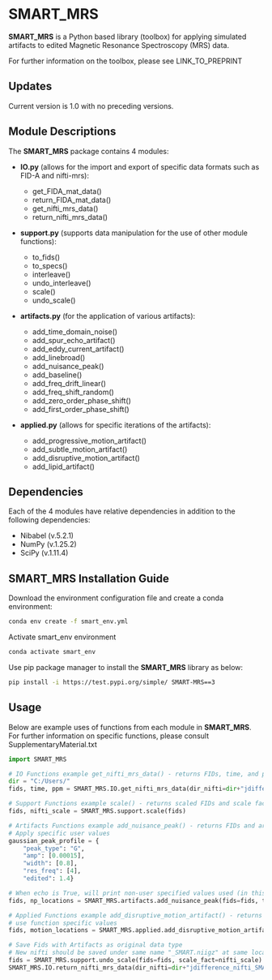# SMART_MRS
**SMART_MRS** is a Python based library (toolbox) for applying 
simulated artifacts to edited Magnetic Resonance Spectroscopy (MRS) data.

For further information on the toolbox, please see LINK_TO_PREPRINT


## Updates
Current version is 1.0 with no preceding versions.


## Module Descriptions
The **SMART_MRS** package contains 4 modules:
* **IO.py** (allows for the import and export of specific data formats such as FID-A and nifti-mrs):
    * get_FIDA_mat_data()
    * return_FIDA_mat_data()
    * get_nifti_mrs_data()
    * return_nifti_mrs_data()

* **support.py** (supports data manipulation for the use of other module functions):
    * to_fids()
    * to_specs()
    * interleave()
    * undo_interleave()
    * scale()
    * undo_scale()

* **artifacts.py** (for the application of various artifacts):
    * add_time_domain_noise()
    * add_spur_echo_artifact()
    * add_eddy_current_artifact()
    * add_linebroad()
    * add_nuisance_peak()
    * add_baseline()
    * add_freq_drift_linear()
    * add_freq_shift_random()
    * add_zero_order_phase_shift()
    * add_first_order_phase_shift()

* **applied.py** (allows for specific iterations of the artifacts):
    * add_progressive_motion_artifact()
    * add_subtle_motion_artifact()
    * add_disruptive_motion_artifact()
    * add_lipid_artifact()


## Dependencies
Each of the 4 modules have relative dependencies in addition to the following dependencies:
* Nibabel (v.5.2.1)
* NumPy (v.1.25.2)
* SciPy (v.1.11.4)


## SMART_MRS Installation Guide
Download the environment configuration file and create a conda environment:
```bash
conda env create -f smart_env.yml
```

Activate smart_env environment
```bash
conda activate smart_env
```

Use pip package manager to install the **SMART_MRS** library as below:
```bash
pip install -i https://test.pypi.org/simple/ SMART-MRS==3
```


## Usage
Below are example uses of functions from each module in **SMART_MRS**.
For further information on specific functions, please consult SupplementaryMaterial.txt

```python
import SMART_MRS

# IO Functions example get_nifti_mrs_data() - returns FIDs, time, and ppm
dir = "C:/Users/"
fids, time, ppm = SMART_MRS.IO.get_nifti_mrs_data(dir_nifti=dir+"jdifference_nifti_SMART_MRS_EX.nii.gz")

# Support Functions example scale() - returns scaled FIDs and scale factor
fids, nifti_scale = SMART_MRS.support.scale(fids)

# Artifacts Functions example add_nuisance_peak() - returns FIDs and artifact locations within dataset
# Apply specific user values
gaussian_peak_profile = {
    "peak_type": "G",
    "amp": [0.00015],
    "width": [0.8],    
    "res_freq": [4],
    "edited": 1.4}

# When echo is True, will print non-user specified values used (in this case, the locations of the artifacts)
fids, np_locations = SMART_MRS.artifacts.add_nuisance_peak(fids=fids, time=time, peak_profile=gaussian_peak_profile, num_trans=3, echo=True)

# Applied Functions example add_disruptive_motion_artifact() - returns FIDs and artifact locations within dataset
# use function specific values
fids, motion_locations = SMART_MRS.applied.add_disruptive_motion_artifact(fids=fids, time=time, ppm=ppm, mot_locs=[3, 9], nmb_motion=2)

# Save Fids with Artifacts as original data type
# New nifti should be saved under same name "_SMART.niigz" at same location
fids = SMART_MRS.support.undo_scale(fids=fids, scale_fact=nifti_scale)
SMART_MRS.IO.return_nifti_mrs_data(dir_nifti=dir+"jdifference_nifti_SMART_MRS_EX.nii.gz", fids=fids, edited=True)
```
